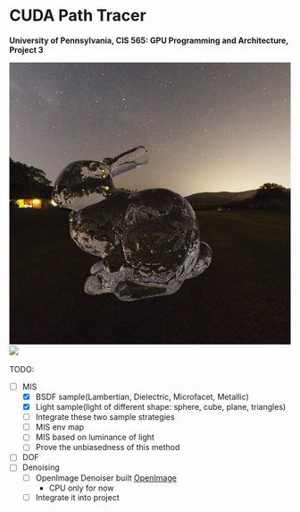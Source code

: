 CUDA Path Tracer
================

**University of Pennsylvania, CIS 565: GPU Programming and Architecture, Project 3**


![](gallery/glassbunny2.png)
![](gallery/camera.png)

TODO:
- [ ] MIS
    - [x] BSDF sample(Lambertian, Dielectric, Microfacet, Metallic)
    - [x] Light sample(light of different shape: sphere, cube, plane, triangles)
    - [ ] Integrate these two sample strategies
    - [ ] MIS env map
    - [ ] MIS based on luminance of light
    - [ ] Prove the unbiasedness of this method
- [ ] DOF
- [ ] Denoising
    - [ ] OpenImage Denoiser built [OpenImage](https://www.openimagedenoise.org/)
        - CPU only for now
    - [ ] Integrate it into project